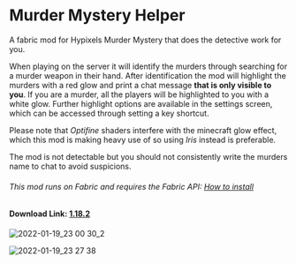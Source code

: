# Murder Mystery Helper

A fabric mod for Hypixels Murder Mystery that does the detective work for you.

When playing on the server it will identify the murders through searching for a murder weapon in their hand.
After identification the mod will highlight the murders with a red glow and print a chat message **that is only visible to you**. If you are a murder, all the players will be highlighted to you with a white glow. Further highlight options are available in the settings screen, which can be accessed through setting a key shortcut.

Please note that *Optifine* shaders interfere with the minecraft glow effect, which this mod is making heavy use of so using *Iris* instead is preferable.

The mod is not detectable but you should not consistently write the murders name to chat to avoid suspicions.

###### This mod runs on Fabric and requires the Fabric API: [How to install](https://fabricmc.net/ "How to install")

#### Download Link: **[1.18.2](https://github.com/thatDudo/Murder-Mystery-Helper/releases/download/1.0.8%2B1.18.2/murdermystery-fabric-mc1.18.2-1.0.8.jar)**

![2022-01-19_23 00 30_2](https://user-images.githubusercontent.com/58403773/150222740-3ed992de-bfbc-4d72-b5df-7b64d898faac.png)

![2022-01-19_23 27 38](https://user-images.githubusercontent.com/58403773/150229000-fcfc6135-ca5f-417d-a4d2-a2535b1d95ef.png)

